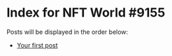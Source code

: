 # Index for NFT World #9155
Posts will be displayed in the order below:

- [Your first post](./001-first.md)

